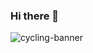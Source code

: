 ### Hi there 👋

<img src="https://res.cloudinary.com/daq5feofb/image/upload/v1702118353/Joshua_Mayhew_2_wjeq1r.png" 
alt="cycling-banner" style="width=100%" />

<!--
**jmayheww/jmayheww** is a ✨ _special_ ✨ repository because its `README.md` (this file) appears on your GitHub profile.

Here are some ideas to get you started:

- 🔭 I’m currently working on ...
- 🌱 I’m currently learning ...
- 👯 I’m looking to collaborate on ...
- 🤔 I’m looking for help with ...
- 💬 Ask me about ...
- 📫 How to reach me: ...
- 😄 Pronouns: ...
- ⚡ Fun fact: ...
-->
